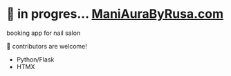 

# 🌱 in progres... **[ManiAuraByRusa.com](https://github.com/cootook/ManyAuraByRusa.com)**

booking app for nail salon

👯 contributors are welcome!

- Python/Flask
- HTMX





<!--

<img width="80%" height="5%" alt="My Github Stats" src="https://github-readme-stats.vercel.app/api?username=cootook&show_icons=true?count_private=true&theme=dark"> 
<img width="80%" height="5%" alt="My Github Lnguages" src="https://github-readme-stats.vercel.app/api/top-langs/?username=cootook&layout=compact&langs_count=8&theme=dark">  
**cootook/cootook** is a ✨ _special_ ✨ repository because its `README.md` (this file) appears on your GitHub profile.

Here are some ideas to get you started:

- 🔭 I’m currently working on ...
- 🌱 I’m currently learning ...
- 👯 I’m looking to collaborate on ...
- 🤔 I’m looking for help with ...
- 💬 Ask me about ...
- 📫 How to reach me: ...
- 😄 Pronouns: ...
- ⚡ Fun fact: ...
-->

